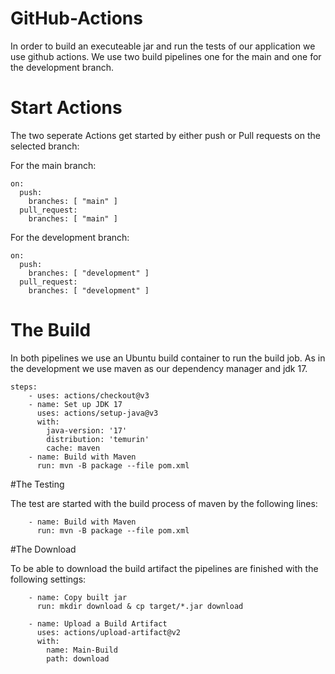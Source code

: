 # GitHub-Actions

In order to build an executeable jar and run the tests of our application we use github actions.
We use two build pipelines one for the main and one for the development branch.

# Start Actions

The two seperate Actions get started by either push or Pull requests on the selected branch:

For the main branch:

```
on:
  push:
    branches: [ "main" ]
  pull_request:
    branches: [ "main" ]
```

For the development branch:
```
on:
  push:
    branches: [ "development" ]
  pull_request:
    branches: [ "development" ]
```

# The Build

In both pipelines we use an Ubuntu build container to run the build job.
As in the development we use maven as our dependency manager and jdk 17.

```
steps:
    - uses: actions/checkout@v3
    - name: Set up JDK 17
      uses: actions/setup-java@v3
      with:
        java-version: '17'
        distribution: 'temurin'
        cache: maven
    - name: Build with Maven
      run: mvn -B package --file pom.xml
```

#The Testing

The test are started with the build process of maven by the following lines:

```
    - name: Build with Maven
      run: mvn -B package --file pom.xml
```

#The Download

To be able to download the build artifact the pipelines are finished with the following settings:

```
    - name: Copy built jar
      run: mkdir download & cp target/*.jar download
    
    - name: Upload a Build Artifact
      uses: actions/upload-artifact@v2
      with:
        name: Main-Build
        path: download
```
